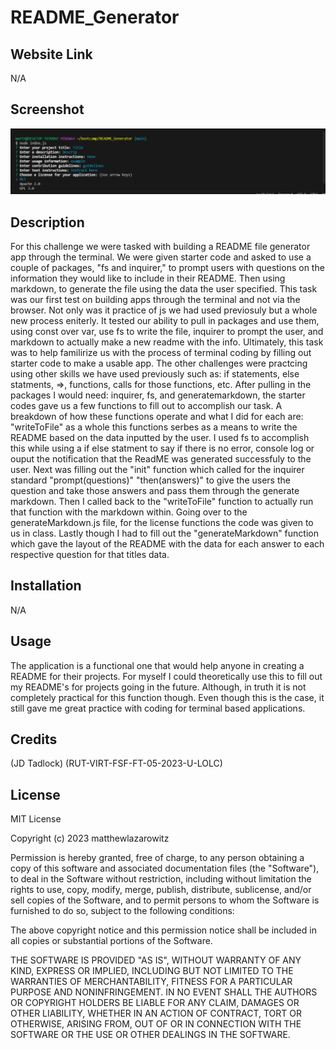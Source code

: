 # README_Generator

## Website Link

N/A

## Screenshot

![Screenshot](Challenge9SS.PNG)


## Description

For this challenge we were tasked with building a README file generator app through the terminal.  We were given starter code and asked to use a couple of packages, "fs and inquirer," to prompt users with questions on the information they would like to include in their README.  Then using markdown, to generate the file using the data the user specified. This task was our first test on building apps through the terminal and not via the browser.  Not only was it practice of js we had used previosuly but a whole new process eniterly.  It tested our ability to pull in packages and use them, using const over var, use fs to write the file, inquirer to prompt the user, and markdown to actually make a new readme with the info.  Ultimately, this task was to help familirize us with the process of terminal coding by filling out starter code to make a usable app.  The other challenges were practcing using other skills we have used previously such as: if statements, else statments, =>, functions, calls for those functions, etc.  After pulling in the packages I would need: inquirer, fs, and generatemarkdown, the starter codes gave us a few functions to fill out to accomplish our task. A breakdown of how these functions operate and what I did for each are: "writeToFile" as a whole this functions serbes as a means to write the README based on the data inputted by the user.  I used fs to accomplish this while using a if else statment to say if there is no error, console log or ouput the notification that the ReadME was generated successfuly to the user.  Next was filling out the "init" function which called for the inquirer standard "prompt(questions)" "then(answers)" to give the users the question and take those answers and pass them through the generate markdown.  Then I called back to the "writeToFile" function to actually run that function with the markdown within.  Going over to the generateMarkdown.js file, for the license functions the code was given to us in class.  Lastly though I had to fill out the "generateMarkdown" function which gave the layout of the README with the data for each answer to each respective question for that titles data.

## Installation

N/A

## Usage

The application is a functional one that would help anyone in creating a README for their projects.  For myself I could theoretically use this to fill out my README's for projects going in the future.  Although, in truth it is not completely practical for this function though.  Even though this is the case, it still gave me great practice with coding for terminal based applications.

## Credits

(JD Tadlock)  (RUT-VIRT-FSF-FT-05-2023-U-LOLC)

## License

MIT License

Copyright (c) 2023 matthewlazarowitz

Permission is hereby granted, free of charge, to any person obtaining a copy
of this software and associated documentation files (the "Software"), to deal
in the Software without restriction, including without limitation the rights
to use, copy, modify, merge, publish, distribute, sublicense, and/or sell
copies of the Software, and to permit persons to whom the Software is
furnished to do so, subject to the following conditions:

The above copyright notice and this permission notice shall be included in all
copies or substantial portions of the Software.

THE SOFTWARE IS PROVIDED "AS IS", WITHOUT WARRANTY OF ANY KIND, EXPRESS OR
IMPLIED, INCLUDING BUT NOT LIMITED TO THE WARRANTIES OF MERCHANTABILITY,
FITNESS FOR A PARTICULAR PURPOSE AND NONINFRINGEMENT. IN NO EVENT SHALL THE
AUTHORS OR COPYRIGHT HOLDERS BE LIABLE FOR ANY CLAIM, DAMAGES OR OTHER
LIABILITY, WHETHER IN AN ACTION OF CONTRACT, TORT OR OTHERWISE, ARISING FROM,
OUT OF OR IN CONNECTION WITH THE SOFTWARE OR THE USE OR OTHER DEALINGS IN THE
SOFTWARE.

